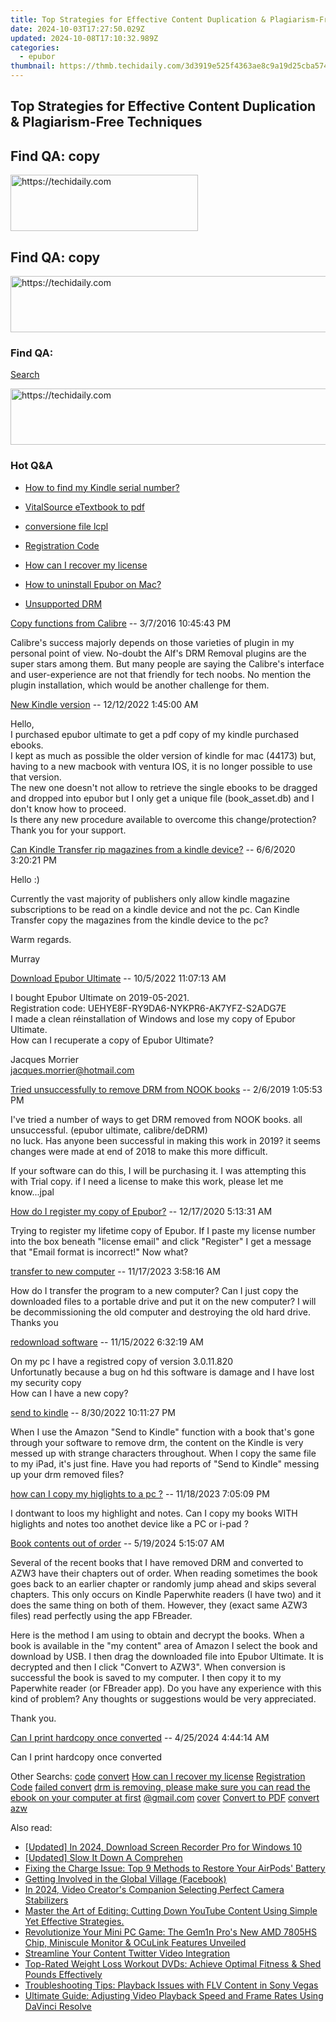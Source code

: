 ```yaml
---
title: Top Strategies for Effective Content Duplication & Plagiarism-Free Techniques
date: 2024-10-03T17:27:50.029Z
updated: 2024-10-08T17:10:32.989Z
categories:
  - epubor
thumbnail: https://thmb.techidaily.com/3d3919e525f4363ae8c9a19d25cba574e77e7ac0583b121f4d771b95a21f909e.jpg
---
```


## Top Strategies for Effective Content Duplication & Plagiarism-Free Techniques

## Find QA: copy

<!-- affiliate ads begin -->
<a href="https://aligracehair.sjv.io/c/5597632/1915805/19272" target="_top" id="1915805">
  <img src="//a.impactradius-go.com/display-ad/19272-1915805" border="0" alt="https://techidaily.com" width="300" height="90"/>
</a>
<img height="0" width="0" src="https://aligracehair.sjv.io/i/5597632/1915805/19272" style="position:absolute;visibility:hidden;" border="0" />
<!-- affiliate ads end -->

## Find QA: copy

<!-- affiliate ads begin -->
<a href="https://aligracehair.sjv.io/c/5597632/2027195/19272" target="_top" id="2027195">
  <img src="//a.impactradius-go.com/display-ad/19272-2027195" border="0" alt="https://techidaily.com" width="728" height="90"/>
</a>
<img height="0" width="0" src="https://aligracehair.sjv.io/i/5597632/2027195/19272" style="position:absolute;visibility:hidden;" border="0" />
<!-- affiliate ads end -->

### Find QA:

[Search](http://www.epubor.com/Search.aspx?SystemID=46 "Find QA") 

<!-- affiliate ads begin -->
<a href="https://appsumo.8odi.net/c/5597632/2118325/7443" target="_top" id="2118325">
  <img src="//a.impactradius-go.com/display-ad/7443-2118325" border="0" alt="https://techidaily.com" width="728" height="90"/>
</a>
<img height="0" width="0" src="https://appsumo.8odi.net/i/5597632/2118325/7443" style="position:absolute;visibility:hidden;" border="0" />
<!-- affiliate ads end -->

### Hot Q&A

* [How to find my Kindle serial number?](https://tools.techidaily.com/epubor/products/)
* [VitalSource eTextbook to pdf](https://tools.techidaily.com/epubor/products/)
* [conversione file lcpl](https://tools.techidaily.com/epubor/products/)
* [Registration Code](https://tools.techidaily.com/epubor/products/)

* [How can I recover my license](https://tools.techidaily.com/epubor/products/)
* [How to uninstall Epubor on Mac?](https://tools.techidaily.com/epubor/products/)
* [Unsupported DRM](https://tools.techidaily.com/epubor/products/)

[Copy functions from Calibre](https://tools.techidaily.com/epubor/products/) \-- 3/7/2016 10:45:43 PM 

Calibre's success majorly depends on those varieties of plugin in my personal point of view. No-doubt the Alf's DRM Removal plugins are the super stars among them. But many people are saying the Calibre's interface and user-experience are not that friendly for tech noobs. No mention the plugin installation, which would be another challenge for them.

[New Kindle version](https://tools.techidaily.com/epubor/products/) \-- 12/12/2022 1:45:00 AM 

Hello,  
 I purchased epubor ultimate to get a pdf copy of my kindle purchased ebooks.  
 I kept as much as possible the older version of kindle for mac (44173) but, having to a new macbook with ventura IOS, it is no longer possible to use that version.  
 The new one doesn't not allow to retrieve the single ebooks to be dragged and dropped into epubor but I only get a unique file (book\_asset.db) and I don't know how to proceed.  
 Is there any new procedure available to overcome this change/protection?  
 Thank you for your support.

[Can Kindle Transfer rip magazines from a kindle device?](https://tools.techidaily.com/epubor/transfer/) \-- 6/6/2020 3:20:21 PM 

Hello :)

 Currently the vast majority of publishers only allow kindle magazine subscriptions to be read on a kindle device and not the pc. Can Kindle Transfer copy the magazines from the kindle device to the pc?

 Warm regards.

 Murray

[Download Epubor Ultimate](https://tools.techidaily.com/epubor/ultimate/) \-- 10/5/2022 11:07:13 AM 

I bought Epubor Ultimate on 2019-05-2021.  
 Registration code: UEHYE8F-RY9DA6-NYKPR6-AK7YFZ-S2ADG7E  
 I made a clean réinstallation of Windows and lose my copy of Epubor Ultimate.  
 How can I recuperate a copy of Epubor Ultimate?

 Jacques Morrier  
 jacques.morrier@hotmail.com  

[Tried unsuccessfully to remove DRM from NOOK books](https://tools.techidaily.com/epubor/products/) \-- 2/6/2019 1:05:53 PM 

I've tried a number of ways to get DRM removed from NOOK books. all unsuccessful. (epubor ultimate, calibre/deDRM)  
 no luck. Has anyone been successful in making this work in 2019? it seems changes were made at end of 2018 to make this more difficult.

 If your software can do this, I will be purchasing it. I was attempting this with Trial copy. if I need a license to make this work, please let me know...jpal

[How do I register my copy of Epubor?](https://tools.techidaily.com/epubor/products/) \-- 12/17/2020 5:13:31 AM 

Trying to register my lifetime copy of Epubor. If I paste my license number into the box beneath "license email" and click "Register" I get a message that "Email format is incorrect!" Now what?

[transfer to new computer](https://tools.techidaily.com/epubor/transfer/) \-- 11/17/2023 3:58:16 AM 

How do I transfer the program to a new computer? Can I just copy the downloaded files to a portable drive and put it on the new computer? I will be decommissioning the old computer and destroying the old hard drive. Thanks you

[redownload software](https://tools.techidaily.com/epubor/products/) \-- 11/15/2022 6:32:19 AM 

On my pc I have a registred copy of version 3.0.11.820  
 Unfortunatly because a bug on hd this software is damage and I have lost my security copy  
 How can I have a new copy?

[send to kindle](https://tools.techidaily.com/epubor/products/) \-- 8/30/2022 10:11:27 PM 

When I use the Amazon "Send to Kindle" function with a book that's gone through your software to remove drm, the content on the Kindle is very messed up with strange characters throughout. When I copy the same file to my iPad, it's just fine. Have you had reports of "Send to Kindle" messing up your drm removed files?

[how can I copy my higlights to a pc ?](https://tools.techidaily.com/epubor/products/) \-- 11/18/2023 7:05:09 PM 

I dontwant to loos my highlight and notes. Can I copy my books WITH higlights and notes too anothet device like a PC or i-pad ?

[Book contents out of order](https://tools.techidaily.com/epubor/products/) \-- 5/19/2024 5:15:07 AM 

Several of the recent books that I have removed DRM and converted to AZW3 have their chapters out of order. When reading sometimes the book goes back to an earlier chapter or randomly jump ahead and skips several chapters. This only occurs on Kindle Paperwhite readers (I have two) and it does the same thing on both of them. However, they (exact same AZW3 files) read perfectly using the app FBreader.

 Here is the method I am using to obtain and decrypt the books. When a book is available in the "my content" area of Amazon I select the book and download by USB. I then drag the downloaded file into Epubor Ultimate. It is decrypted and then I click "Convert to AZW3". When conversion is successful the book is saved to my computer. I then copy it to my Paperwhite reader (or FBreader app). Do you have any experience with this kind of problem? Any thoughts or suggestions would be very appreciated.

 Thank you.

[Can I print hardcopy once converted](https://tools.techidaily.com/epubor/products/) \-- 4/25/2024 4:44:14 AM 

Can I print hardcopy once converted

 Other Searchs: [code](https://tools.techidaily.com/epubor/products/) [convert](https://tools.techidaily.com/epubor/products/) [How can I recover my license](https://tools.techidaily.com/epubor/products/) [Registration Code](https://tools.techidaily.com/epubor/products/) [failed convert](https://tools.techidaily.com/epubor/products/) [drm is removing, please make sure you can read the ebook on your computer at first](https://tools.techidaily.com/epubor/products/) [@gmail.com](https://tools.techidaily.com/epubor/products/) [cover](https://tools.techidaily.com/epubor/products/) [Convert to PDF](https://tools.techidaily.com/epubor/products/) [convert azw](https://tools.techidaily.com/epubor/products/)

<ins class="adsbygoogle"
     style="display:block"
     data-ad-format="autorelaxed"
     data-ad-client="ca-pub-7571918770474297"
     data-ad-slot="1223367746"></ins>

<ins class="adsbygoogle"
     style="display:block"
     data-ad-client="ca-pub-7571918770474297"
     data-ad-slot="8358498916"
     data-ad-format="auto"
     data-full-width-responsive="true"></ins>

<span class="atpl-alsoreadstyle">Also read:</span>
<div><ul>
<li><a href="https://visual-screen-recording.techidaily.com/updated-in-2024-download-screen-recorder-pro-for-windows-10/"><u>[Updated] In 2024, Download Screen Recorder Pro for Windows 10</u></a></li>
<li><a href="https://extra-skills.techidaily.com/updated-slow-it-down-a-comprehen/"><u>[Updated] Slow It Down A Comprehen</u></a></li>
<li><a href="https://techtrends.techidaily.com/fixing-the-charge-issue-top-9-methods-to-restore-your-airpods-battery/"><u>Fixing the Charge Issue: Top 9 Methods to Restore Your AirPods' Battery</u></a></li>
<li><a href="https://facebook-video-content.techidaily.com/getting-involved-in-the-global-village-facebook/"><u>Getting Involved in the Global Village (Facebook)</u></a></li>
<li><a href="https://vp-tips.techidaily.com/in-2024-video-creators-companion-selecting-perfect-camera-stabilizers/"><u>In 2024, Video Creator's Companion Selecting Perfect Camera Stabilizers</u></a></li>
<li><a href="https://solve-luxury.techidaily.com/master-the-art-of-editing-cutting-down-youtube-content-using-simple-yet-effective-strategies/"><u>Master the Art of Editing: Cutting Down YouTube Content Using Simple Yet Effective Strategies.</u></a></li>
<li><a href="https://extra-information.techidaily.com/revolutionize-your-mini-pc-game-the-gem1n-pros-new-amd-7805hs-chip-miniscule-monitor-and-oculink-features-unveiled/"><u>Revolutionize Your Mini PC Game: The Gem1n Pro's New AMD 7805HS Chip, Miniscule Monitor & OCuLink Features Unveiled</u></a></li>
<li><a href="https://twitter-clips.techidaily.com/streamline-your-content-twitter-video-integration/"><u>Streamline Your Content Twitter Video Integration</u></a></li>
<li><a href="https://solve-luxury.techidaily.com/top-rated-weight-loss-workout-dvds-achieve-optimal-fitness-and-shed-pounds-effectively/"><u>Top-Rated Weight Loss Workout DVDs: Achieve Optimal Fitness & Shed Pounds Effectively</u></a></li>
<li><a href="https://solve-luxury.techidaily.com/troubleshooting-tips-playback-issues-with-flv-content-in-sony-vegas/"><u>Troubleshooting Tips: Playback Issues with FLV Content in Sony Vegas</u></a></li>
<li><a href="https://solve-luxury.techidaily.com/ultimate-guide-adjusting-video-playback-speed-and-frame-rates-using-davinci-resolve/"><u>Ultimate Guide: Adjusting Video Playback Speed and Frame Rates Using DaVinci Resolve</u></a></li>
</ul></div>

